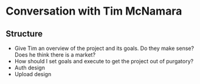 # Conversation with Tim McNamara

## Structure

- Give Tim an overview of the project and its goals. Do they make sense? Does he think there is a market?
- How should I set goals and execute to get the project out of purgatory?
- Auth design
- Upload design 


